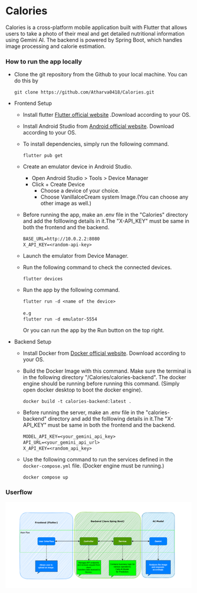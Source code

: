 # Calories

Calories is a cross-platform mobile application built with Flutter that allows users to take a photo
of their meal and get detailed nutritional information using Gemini AI. The backend is powered by
Spring Boot,
which handles image processing and calorie estimation.

### How to run the app locally

- Clone the git repository from the Github to your local machine. You can do this by

    ```
    git clone https://github.com/Atharva0418/Calories.git
    ```

- Frontend Setup

    - Install
    flutter [Flutter official website](https://docs.flutter.dev/get-started/install?_gl=1*rhwsg3*_gcl_aw*R0NMLjE3NTAxNzEzMTQuQ2p3S0NBandwTVRDQmhBLUVpd0FfLU1zbVRMemFMek9XRHhXb20zLXVqWVVjTEt1d3BscVJFYWFuTTNYZ2oyTGMtSlZoZl85SjJJM2J4b0NlWFVRQXZEX0J3RQ..*_gcl_dc*R0NMLjE3NTAxNzEzMTQuQ2p3S0NBandwTVRDQmhBLUVpd0FfLU1zbVRMemFMek9XRHhXb20zLXVqWVVjTEt1d3BscVJFYWFuTTNYZ2oyTGMtSlZoZl85SjJJM2J4b0NlWFVRQXZEX0J3RQ..*_ga*MTE5NDU5NTM4NS4xNzQyNjM4MDM1*_ga_04YGWK0175*czE3NTAxNzEzMDQkbzckZzEkdDE3NTAxNzEzMjEkajQzJGwwJGgw)
    .Download according to your OS.

    - Install Android Studio
    from [Android official website](https://developer.android.com/studio?gad_source=1&gad_campaignid=21831783552&gbraid=0AAAAAC-IOZmw651yZRRJjFX5CiEWInWFE&gclid=CjwKCAjwpMTCBhA-EiwA_-MsmW_R42x1Pl7ZB6Cy-EBcngjBRx9jUxmUcali4tN1-kHjZbiyZF0aPBoC9YQQAvD_BwE&gclsrc=aw.ds).
    Download according to your OS.

    - To install dependencies, simply run the following command.
        ```
        flutter pub get
        ```

    - Create an emulator device in Android Studio.
        - Open Android Studio > Tools > Device Manager
        - Click + Create Device
            - Choose a device of your choice.
            - Choose VanillaIceCream system Image.(You can choose any other image as well.)

    - Before running the app, make an .env file in the "Calories" directory and add the folllowing details in it.The "X-API_KEY" must be same in both the frontend and the backend.
        ```
        BASE_URL=http://10.0.2.2:8080
        X_API_KEY=<random-api-key>
        ```

    - Launch the emulator from Device Manager.

    - Run the following command to check the connected devices.
        ```
        flutter devices
        ```
    - Run the app by the following command.
        ```
        flutter run -d <name of the device>

        e.g
        flutter run -d emulator-5554
        ```
        Or you can run the app by the Run button on the top right.

- Backend Setup

    - Install Docker from [Docker official website](https://docs.docker.com/get-started/get-docker/). Download according to your OS.

    - Build the Docker Image with this command. Make sure the terminal is in the following directory "/Calories/calories-backend". The docker engine should be running before running this command. (Simply open docker desktop to boot the docker engine).
         ```
        docker build -t calories-backend:latest .
        ```
    - Before running the server, make an .env file in the "calories-backend" directory and add the folllowing details in it.The "X-API_KEY" must be same in both the frontend and the backend.
        ```
        MODEL_API_KEY=<your_gemini_api_key>
        API_URL=<your_gemini_api_url>
        X_API_KEY=<random_api_key>
        ```

    - Use the following command to run the services defined in the `docker-compose.yml` file. (Docker engine must be running.)
        ```
        docker compose up
        ```

### Userflow

![Userflow](assets/images/Calories_ArchitecturalDiagram.png)

